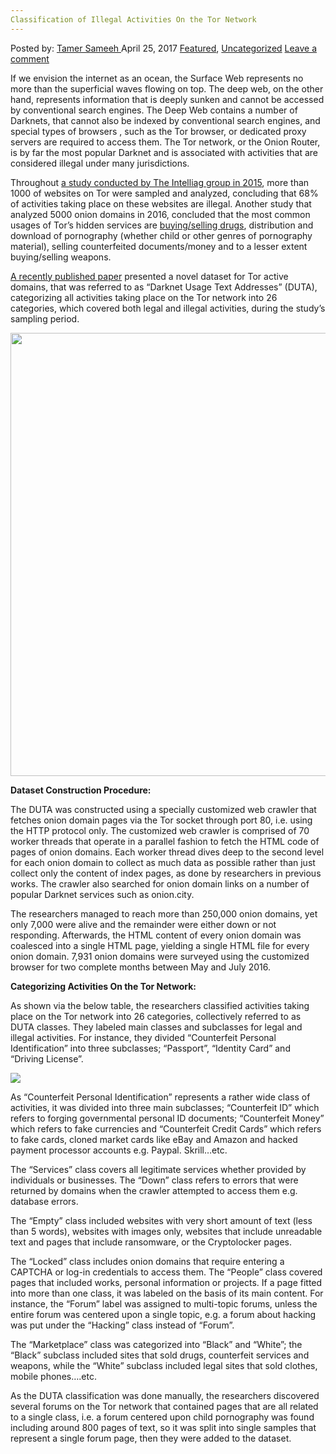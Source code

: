 ```yaml
---
Classification of Illegal Activities On the Tor Network
---
```

<article class="post-listing post-19381 post type-post status-publish format-standard has-post-thumbnail hentry category-deepdot-news category-uncategorized tag-activities tag-classification tag-illegal tag-network tag-tor">
    <div class="post-inner">
    <p class="post-meta">
    <span>Posted by: <a href="https://www.deepdotweb.com/author/tamersameeh/" title="">Tamer Sameeh </a></span>
    <span>April 25, 2017</span>
    <a href="https://www.deepdotweb.com/category/deepdot-news/" rel="category tag">Featured</a>, <a href="https://www.deepdotweb.com/category/uncategorized/" rel="category tag">Uncategorized</a></span>
    <span><a href="https://www.deepdotweb.com/2017/04/25/classification-illegal-activities-tor-network/#respond">Leave a comment</a></span>
    </p>
    <div class="clear"></div>
    <div class="entry">
    <p>If we envision the internet as an ocean, the Surface Web represents no more than the superficial waves flowing on top. The deep web, on the other hand, represents information that is deeply sunken and cannot be accessed by conventional search engines. The Deep Web contains a number of Darknets, that cannot also be indexed by conventional search engines, and special types of browsers , such as the Tor browser, or dedicated proxy servers are required to access them. The Tor network, or the Onion Router, is by far the most popular Darknet and is associated with activities that are considered illegal under many jurisdictions.</p>
    <p>Throughout <a href="http://deeplight.intelliagg.com/deeplight.pdf">a study conducted by The Intelliag group in 2015</a>, more than 1000 of websites on Tor were sampled and analyzed, concluding that 68% of activities taking place on these websites are illegal. Another study that analyzed 5000 onion domains in 2016, concluded that the most common usages of Tor&#8217;s hidden services are <a href="https://www.deepdotweb.com/2017/03/25/exploratory-data-analysis-tor-marketplaces-drugs-case/">buying/selling drugs</a>, distribution and download of pornography (whether child or other genres of pornography material), selling counterfeited documents/money and to a lesser extent buying/selling weapons.</p>
    <p><a href="https://www.aclweb.org/anthology/E/E17/E17-1004.pdf">A recently published paper</a> presented a novel dataset for Tor active domains, that was referred to as &#8220;Darknet Usage Text Addresses&#8221; (DUTA), categorizing all activities taking place on the Tor network into 26 categories, which covered both legal and illegal activities, during the study&#8217;s sampling period.</p>
    <p><img class="wp-image-19392 aligncenter" src="https://www.deepdotweb.com/wp-content/uploads/2017/04/word-image-38.jpeg" width="911" height="709" srcset="https://www.deepdotweb.com/wp-content/uploads/2017/04/word-image-38.jpeg 1430w, https://www.deepdotweb.com/wp-content/uploads/2017/04/word-image-38-300x233.jpeg 300w, https://www.deepdotweb.com/wp-content/uploads/2017/04/word-image-38-1024x797.jpeg 1024w" sizes="(max-width: 911px) 100vw, 911px"/></p>
    <p><strong>Dataset Construction Procedure:</strong></p>
    <p>The DUTA was constructed using a specially customized web crawler that fetches onion domain pages via the Tor socket through port 80, i.e. using the HTTP protocol only. The customized web crawler is comprised of 70 worker threads that operate in a parallel fashion to fetch the HTML code of pages of onion domains. Each worker thread dives deep to the second level for each onion domain to collect as much data as possible rather than just collect only the content of index pages, as done by researchers in previous works. The crawler also searched for onion domain links on a number of popular Darknet services such as onion.city.</p>
    <p>The researchers managed to reach more than 250,000 onion domains, yet only 7,000 were alive and the remainder were either down or not responding. Afterwards, the HTML content of every onion domain was coalesced into a single HTML page, yielding a single HTML file for every onion domain. 7,931 onion domains were surveyed using the customized browser for two complete months between May and July 2016.</p>
    <p><strong>Categorizing Activities On the Tor Network:</strong></p>
    <p>As shown via the below table, the researchers classified activities taking place on the Tor network into 26 categories, collectively referred to as DUTA classes. They labeled main classes and subclasses for legal and illegal activities. For instance, they divided &#8220;Counterfeit Personal Identification&#8221; into three subclasses; &#8220;Passport&#8221;, &#8220;Identity Card&#8221; and &#8220;Driving License&#8221;.</p>
    <p><img class="wp-image-19393 aligncenter" src="https://www.deepdotweb.com/wp-content/uploads/2017/04/word-image-98.png" srcset="https://www.deepdotweb.com/wp-content/uploads/2017/04/word-image-98.png 385w, https://www.deepdotweb.com/wp-content/uploads/2017/04/word-image-98-239x300.png 239w" sizes="(max-width: 385px) 100vw, 385px"/></p>
    <p>As &#8220;Counterfeit Personal Identification&#8221; represents a rather wide class of activities, it was divided into three main subclasses; &#8220;Counterfeit ID&#8221; which refers to forging governmental personal ID documents; &#8220;Counterfeit Money&#8221; which refers to fake currencies and &#8220;Counterfeit Credit Cards&#8221; which refers to fake cards, cloned market cards like eBay and Amazon and hacked payment processor accounts e.g. Paypal. Skrill&#8230;etc.</p>
    <p>The &#8220;Services&#8221; class covers all legitimate services whether provided by individuals or businesses. The &#8220;Down&#8221; class refers to errors that were returned by domains when the crawler attempted to access them e.g. database errors.</p>
    <p>The &#8220;Empty&#8221; class included websites with very short amount of text (less than 5 words), websites with images only, websites that include unreadable text and pages that include ransomware, or the Cryptolocker pages.</p>
    <p>The &#8220;Locked&#8221; class includes onion domains that require entering a CAPTCHA or log-in credentials to access them. The &#8220;People&#8221; class covered pages that included works, personal information or projects. If a page fitted into more than one class, it was labeled on the basis of its main content. For instance, the &#8220;Forum&#8221; label was assigned to multi-topic forums, unless the entire forum was centered upon a single topic, e.g. a forum about hacking was put under the &#8220;Hacking&#8221; class instead of &#8220;Forum&#8221;.</p>
    <p>The &#8220;Marketplace&#8221; class was categorized into &#8220;Black&#8221; and &#8220;White&#8221;; the &#8220;Black&#8221; subclass included sites that sold drugs, counterfeit services and weapons, while the &#8220;White&#8221; subclass included legal sites that sold clothes, mobile phones&#8230;.etc.</p>
    <p>As the DUTA classification was done manually, the researchers discovered several forums on the Tor network that contained pages that are all related to a single class, i.e. a forum centered upon child pornography was found including around 800 pages of text, so it was split into single samples that represent a single forum page, then they were added to the dataset.</p>
    </div>
    <span style="display:none"><a href="https://www.deepdotweb.com/tag/activities/" rel="tag">activities</a> <a href="https://www.deepdotweb.com/tag/classification/" rel="tag">classification</a> <a href="https://www.deepdotweb.com/tag/illegal/" rel="tag">illegal</a> <a href="https://www.deepdotweb.com/tag/network/" rel="tag">network</a> <a href="https://www.deepdotweb.com/tag/tor/" rel="tag">tor</a></span> <span style="display:none" class="updated">2017-04-25</span>
    <div style="display:none" class="vcard author" itemprop="author" itemscope itemtype="http://schema.org/Person"><strong class="fn" itemprop="name"><a href="https://www.deepdotweb.com/author/tamersameeh/" title="Posts by Tamer Sameeh" rel="author">Tamer Sameeh</a></strong></div>
    </div>
</article>

